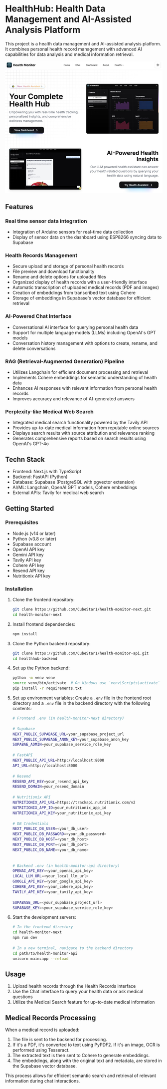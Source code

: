 # HealthHub: Health Data Management and AI-Assisted Analysis Platform

This project is a  health data management and AI-assisted analysis platform. It combines personal health record management with advanced AI capabilities for data analysis and medical information retrieval.

![HealthHub UI](https://github.com/CubeStar1/health-monitor-next/blob/main/public/health-monitor-landing.jpg)

## Features

### Real time sensor data integration
- Integration of Arduino sensors for real-time data collection
- Display of sensor data on the dashboard using ESP8266 syncing data to Supabase

### Health Records Management
- Secure upload and storage of personal health records
- File preview and download functionality
- Rename and delete options for uploaded files
- Organized display of health records with a user-friendly interface
- Automatic transcription of uploaded medical records (PDF and images)
- Creation of embeddings from transcribed text using Cohere
- Storage of embeddings in Supabase's vector database for efficient retrieval

### AI-Powered Chat Interface
- Conversational AI interface for querying personal health data
- Support for multiple language models (LLMs) including OpenAI's GPT models
- Conversation history management with options to create, rename, and delete conversations

### RAG (Retrieval-Augmented Generation) Pipeline
- Utilizes Langchain for efficient document processing and retrieval
- Implements Cohere embeddings for semantic understanding of health data
- Enhances AI responses with relevant information from personal health records
- Improves accuracy and relevance of AI-generated answers

### Perplexity-like Medical Web Search
- Integrated medical search functionality powered by the Tavily API
- Provides up-to-date medical information from reputable online sources
- Displays search results with source attribution and relevance ranking
- Generates comprehensive reports based on search results using OpenAI's GPT-4o


## Techn Stack

- Frontend: Next.js with TypeScript
- Backend: FastAPI (Python)
- Database: Supabase (PostgreSQL with pgvector extension)
- AI/ML: Langchain, OpenAI GPT models, Cohere embeddings
- External APIs: Tavily for medical web search

## Getting Started

### Prerequisites
- Node.js (v14 or later)
- Python (v3.8 or later)
- Supabase account
- OpenAI API key
- Gemini API key
- Tavily API key
- Cohere API key
- Resend API key
- Nutritionix API key

### Installation

1. Clone the frontend repository:
   ```bash
   git clone https://github.com/CubeStar1/health-monitor-next.git
   cd health-monitor-next
   ```

2. Install frontend dependencies:
   ```bash
   npm install
   ```

3. Clone the Python backend repository:
   ```bash
   git clone https://github.com/CubeStar1/health-monitor-api.git
   cd healthhub-backend
   ```

4. Set up the Python backend:
   ```bash
   python -m venv venv
   source venv/bin/activate  # On Windows use `venv\Scripts\activate`
   pip install -r requirements.txt
   ```

5. Set up environment variables:
   Create a `.env` file in the frontend root directory and a `.env` file in the backend directory with the following contents:

   ```bash
   # Frontend .env (in health-monitor-next directory)

   # Supabase
   NEXT_PUBLIC_SUPABASE_URL=your_supabase_project_url
   NEXT_PUBLIC_SUPABASE_ANON_KEY=your_supabase_anon_key
   SUPABAE_ADMIN=your_supabase_service_role_key

   # FastAPI
   NEXT_PUBLIC_API_URL=http://localhost:8000
   API_URL=http://localhost:8000

   # Resend
   RESEND_API_KEY=your_resend_api_key
   RESEND_DOMAIN=your_resend_domain

   # Nutritionix API
   NUTRITIONIX_API_URL=https://trackapi.nutritionix.com/v2
   NUTRITIONIX_APP_ID=your_nutritionix_app_id
   NUTRITIONIX_API_KEY=your_nutritionix_api_key

   # DB Credentials
   NEXT_PUBLIC_DB_USER=<your_db_user>
   NEXT_PUBLIC_DB_PASSWORD=<your_db_password>
   NEXT_PUBLIC_DB_HOST=<your_db_host>
   NEXT_PUBLIC_DB_PORT=<your_db_port>
   NEXT_PUBLIC_DB_NAME=<your_db_name>


   # Backend .env (in health-monitor-api directory)
   OPENAI_API_KEY=<your_openai_api_key>
   LOCAL_LLM_URL=<your_local_llm_url>
   GOOGLE_API_KEY=<your_google_api_key>
   COHERE_API_KEY=<your_cohere_api_key>
   TAVILY_API_KEY=<your_tavily_api_key>

   SUPABASE_URL=<your_supabase_project_url>
   SUPABASE_KEY=<your_supabase_service_role_key>

   ```


6. Start the development servers:
   ```bash
   # In the frontend directory
   cd health-monitor-next
   npm run dev

   # In a new terminal, navigate to the backend directory
   cd path/to/health-monitor-api
   uvicorn main:app --reload
   ```

## Usage

1. Upload health records through the Health Records interface
2. Use the Chat interface to query your health data or ask medical questions
3. Utilize the Medical Search feature for up-to-date medical information

## Medical Records Processing

When a medical record is uploaded:

1. The file is sent to the backend for processing.
2. If it's a PDF, it's converted to text using PyPDF2. If it's an image, OCR is performed using Tesseract.
3. The extracted text is then sent to Cohere to generate embeddings.
4. The embeddings, along with the original text and metadata, are stored in the Supabase vector database.

This process allows for efficient semantic search and retrieval of relevant information during chat interactions.


